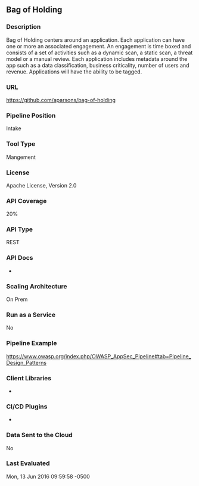 ## Bag of Holding

### Description

Bag of Holding centers around an application. Each application can have one or more an associated engagement. An engagement is time boxed and consists of a set of activities such as a dynamic scan, a static scan, a threat model or a manual review. Each application includes metadata around the app such as a data classification, business criticality, number of users and revenue. Applications will have the ability to be tagged.

### URL

https://github.com/aparsons/bag-of-holding

### Pipeline Position

Intake

### Tool Type

Mangement

### License

Apache License, Version 2.0

### API Coverage

20%

### API Type

REST

### API Docs

-

### Scaling Architecture

On Prem

### Run as a Service

No

### Pipeline Example

https://www.owasp.org/index.php/OWASP_AppSec_Pipeline#tab=Pipeline_Design_Patterns

### Client Libraries

-

### CI/CD Plugins

-

### Data Sent to the Cloud

No

### Last Evaluated

Mon, 13 Jun 2016 09:59:58 -0500
